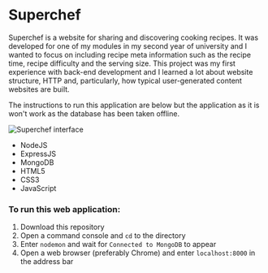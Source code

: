 # Superchef

Superchef is a website for sharing and discovering cooking recipes. It was developed for one of my modules in my second year of university and I wanted to focus on including recipe meta information such as the recipe time, recipe difficulty and the serving size. This project was my first experience with back-end development and I learned a lot about website structure, HTTP and, particularly, how typical user-generated content websites are built.

The instructions to run this application are below but the application as it is won't work as the database has been taken offline.

![Superchef interface](public/img/superchef.gif)

* NodeJS
* ExpressJS
* MongoDB
* HTML5
* CSS3
* JavaScript

### To run this web application:

1. Download this repository
2. Open a command console and `cd` to the directory
3. Enter `nodemon` and wait for `Connected to MongoDB` to appear
4. Open a web browser (preferably Chrome) and enter `localhost:8000` in the address bar
